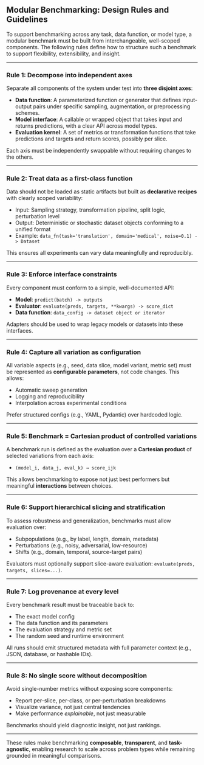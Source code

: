 ## Modular Benchmarking: Design Rules and Guidelines

To support benchmarking across any task, data function, or model type, a modular benchmark must be built from interchangeable, well-scoped components. The following rules define how to structure such a benchmark to support flexibility, extensibility, and insight.

---

### Rule 1: Decompose into independent axes
Separate all components of the system under test into **three disjoint axes**:

- **Data function**: A parameterized function or generator that defines input-output pairs under specific sampling, augmentation, or preprocessing schemes.
- **Model interface**: A callable or wrapped object that takes input and returns predictions, with a clear API across model types.
- **Evaluation kernel**: A set of metrics or transformation functions that take predictions and targets and return scores, possibly per slice.

Each axis must be independently swappable without requiring changes to the others.

---

### Rule 2: Treat data as a first-class function
Data should not be loaded as static artifacts but built as **declarative recipes** with clearly scoped variability:

- Input: Sampling strategy, transformation pipeline, split logic, perturbation level
- Output: Deterministic or stochastic dataset objects conforming to a unified format
- Example: `data_fn(task='translation', domain='medical', noise=0.1) -> Dataset`

This ensures all experiments can vary data meaningfully and reproducibly.

---

### Rule 3: Enforce interface constraints
Every component must conform to a simple, well-documented API:

- **Model**: `predict(batch) -> outputs`
- **Evaluator**: `evaluate(preds, targets, **kwargs) -> score_dict`
- **Data function**: `data_config -> dataset object or iterator`

Adapters should be used to wrap legacy models or datasets into these interfaces.

---

### Rule 4: Capture all variation as configuration
All variable aspects (e.g., seed, data slice, model variant, metric set) must be represented as **configurable parameters**, not code changes. This allows:

- Automatic sweep generation
- Logging and reproducibility
- Interpolation across experimental conditions

Prefer structured configs (e.g., YAML, Pydantic) over hardcoded logic.

---

### Rule 5: Benchmark = Cartesian product of controlled variations
A benchmark run is defined as the evaluation over a **Cartesian product** of selected variations from each axis:

- `(model_i, data_j, eval_k) → score_ijk`

This allows benchmarking to expose not just best performers but meaningful **interactions** between choices.

---

### Rule 6: Support hierarchical slicing and stratification
To assess robustness and generalization, benchmarks must allow evaluation over:

- Subpopulations (e.g., by label, length, domain, metadata)
- Perturbations (e.g., noisy, adversarial, low-resource)
- Shifts (e.g., domain, temporal, source-target pairs)

Evaluators must optionally support slice-aware evaluation: `evaluate(preds, targets, slices=...)`.

---

### Rule 7: Log provenance at every level
Every benchmark result must be traceable back to:

- The exact model config
- The data function and its parameters
- The evaluation strategy and metric set
- The random seed and runtime environment

All runs should emit structured metadata with full parameter context (e.g., JSON, database, or hashable IDs).

---

### Rule 8: No single score without decomposition
Avoid single-number metrics without exposing score components:

- Report per-slice, per-class, or per-perturbation breakdowns
- Visualize variance, not just central tendencies
- Make performance *explainable*, not just measurable

Benchmarks should yield diagnostic insight, not just rankings.

---

These rules make benchmarking **composable**, **transparent**, and **task-agnostic**, enabling research to scale across problem types while remaining grounded in meaningful comparisons.
